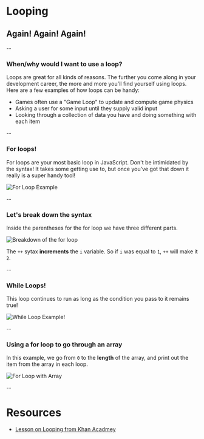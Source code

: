 # Looping
## Again! Again! Again!

--

### When/why would I want to use a loop?

Loops are great for all kinds of reasons. The further you come along in your development career, the more and more you'll
find yourself using loops. Here are a few examples of how loops can be handy:

- Games often use a "Game Loop" to update and compute game physics
- Asking a user for some input until they supply valid input
- Looking through a collection of data you have and doing something with each item

--

### For loops!

For loops are your most basic loop in JavaScript. Don't be intimidated by the syntax! It takes some getting use to, but
once you've got that down it really is a super handy tool!

![For Loop Example](ASSETS_PATH/fundamentals/loops/for-loop.png)

--

### Let's break down the syntax

Inside the parentheses for the for loop we have three different parts.

![Breakdown of the for loop](ASSETS_PATH/fundamentals/loops/break-down-for.png)

The `++` sytax **increments** the `i` variable. So if `i` was equal to `1`, `++` will make it `2`.

--

### While Loops!

This loop continues to run as long as the condition you pass to it remains true!

![While Loop Example!](ASSETS_PATH/fundamentals/loops/while-loop.png)

--

### Using a for loop to go through an array

In this example, we go from `0` to the **length** of the array, and print out the item from the array in each loop.

![For Loop with Array](ASSETS_PATH/fundamentals/loops/for-array.png)

--

# Resources

- [Lesson on Looping from Khan Acadmey](https://www.khanacademy.org/computing/computer-programming/programming#looping)
